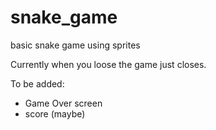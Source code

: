# snake_game
basic snake game using sprites

Currently when you loose the game just closes.

To be added:

- Game Over screen
- score (maybe)

